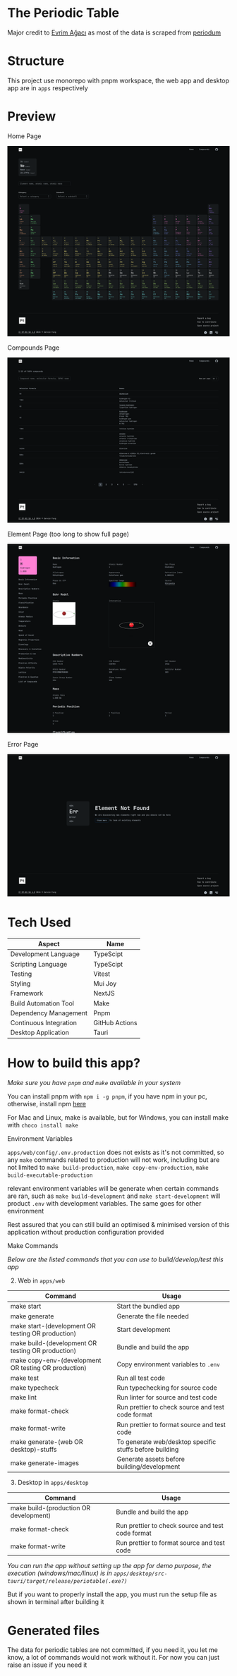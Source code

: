 # The Periodic Table

Major credit to [Evrim Ağacı](https://github.com/evrimagaci) as most of the data is scraped from [periodum](https://github.com/evrimagaci/periodum)

# Structure

This project use monorepo with pnpm workspace, the web app and desktop app are in `apps` respectively

# Preview

Home Page

![Home](apps/web/test/snapshot/snapshot-images/pc/home.png 'Home')

Compounds Page

![Compounds](apps/web/test/snapshot/snapshot-images/pc/compounds.png 'Compounds')

Element Page (too long to show full page)

![Element](apps/web/docs/element.png 'Element')

Error Page

![error](apps/web/test/snapshot/snapshot-images/pc/error.png 'Error')

# Tech Used

| Aspect                 | Name           |
| ---------------------- | -------------- |
| Development Language   | TypeScipt      |
| Scripting Language     | TypeScipt      |
| Testing                | Vitest         |
| Styling                | Mui Joy        |
| Framework              | NextJS         |
| Build Automation Tool  | Make           |
| Dependency Management  | Pnpm           |
| Continuous Integration | GitHub Actions |
| Desktop Application    | Tauri          |

# How to build this app?

_*Make sure you have `pnpm` and `make` available in your system*_

You can install pnpm with `npm i -g pnpm`, if you have npm in your pc, otherwise, install npm [here](https://nodejs.org/en/download/current)

For Mac and Linux, make is available, but for Windows, you can install make with `choco install make`

Environment Variables

`apps/web/config/.env.production` does not exists as it's not committed, so any `make` commands related to production will not work, including but are not limited to `make build-production`, `make copy-env-production`, `make build-executable-production`

relevant environment variables will be generate when certain commands are ran, such as `make build-development` and `make start-development` will product `.env` with development variables. The same goes for other environment

Rest assured that you can still build an optimised & minimised version of this application without production configuration provided

Make Commands

_*Below are the listed commands that you can use to build/develop/test this app*_

2. Web in `apps/web`

| Command                                              | Usage                                                   |
| ---------------------------------------------------- | ------------------------------------------------------- |
| make start                                           | Start the bundled app                                   |
| make generate                                        | Generate the file needed                                |
| make start-(development OR testing OR production)    | Start development                                       |
| make build-(development OR testing OR production)    | Bundle and build the app                                |
| make copy-env-(development OR testing OR production) | Copy environment variables to `.env`                    |
| make test                                            | Run all test code                                       |
| make typecheck                                       | Run typechecking for source code                        |
| make lint                                            | Run linter for source and test code                     |
| make format-check                                    | Run prettier to check source and test code format       |
| make format-write                                    | Run prettier to format source and test code             |
| make generate-(web OR desktop)-stuffs                | To generate web/desktop specific stuffs before building |
| make generate-images                                 | Generate assets before building/development             |

3. Desktop in `apps/desktop`

| Command                                | Usage                                             |
| -------------------------------------- | ------------------------------------------------- |
| make build-(production OR development) | Bundle and build the app                          |
| make format-check                      | Run prettier to check source and test code format |
| make format-write                      | Run prettier to format source and test code       |

_*You can run the app without setting up the app for demo purpose, the execution (windows/mac/linux) is in `apps/desktop/src-tauri/target/release/periotable(.exe?)`*_

But if you want to properly install the app, you must run the setup file as shown in terminal after building it

# Generated files

The data for periodic tables are not committed, if you need it, you let me know, a lot of commands would not work without it. For now you can just raise an issue if you need it

